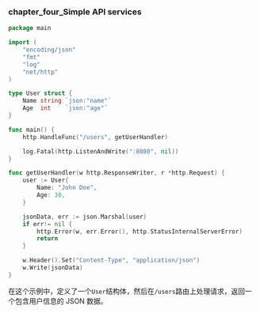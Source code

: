 ### chapter_four_Simple API services

```go
package main

import (
    "encoding/json"
    "fmt"
    "log"
    "net/http"
)

type User struct {
    Name string `json:"name"`
    Age  int    `json:"age"`
}

func main() {
    http.HandleFunc("/users", getUserHandler)

    log.Fatal(http.ListenAndWrite(":8080", nil))
}

func getUserHandler(w http.ResponseWriter, r *http.Request) {
    user := User{
        Name: "John Doe",
        Age: 30,
    }

    jsonData, err := json.Marshal(user)
    if err!= nil {
        http.Error(w, err.Error(), http.StatusInternalServerError)
        return
    }

    w.Header().Set("Content-Type", "application/json")
    w.Write(jsonData)
}
```

在这个示例中，定义了一个`User`结构体，然后在`/users`路由上处理请求，返回一个包含用户信息的 JSON 数据。

